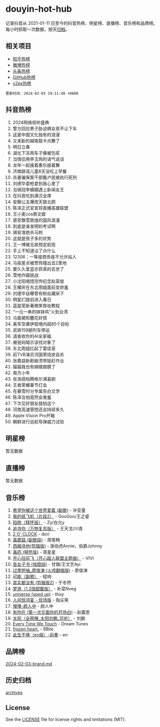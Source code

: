 # douyin-hot-hub

记录抖音从 2021-01-11 日至今的抖音热榜、明星榜、直播榜、音乐榜和品牌榜。每小时抓取一次数据，按天[归档](archives)。

## 相关项目

- [知乎热榜](https://github.com/lonnyzhang423/zhihu-hot-hub)
- [微博热榜](https://github.com/lonnyzhang423/weibo-hot-hub)
- [头条热榜](https://github.com/lonnyzhang423/toutiao-hot-hub)
- [GitHub热榜](https://github.com/lonnyzhang423/github-hot-hub)
- [v2ex热榜](https://github.com/lonnyzhang423/v2ex-hot-hub)


`更新时间：2024-02-03 19:11:40 +0800`

## 抖音热榜

1. 2024网络视听盛典
1. 警方回应男子胁迫俩女孩不让下车
1. 这是中国文化独有的浪漫
1. 又来新的越南鼓卡点舞了
1. 明日立春
1. 湖北下冻雨车子像被包浆
1. 当情侣用李玉玲的语气说话
1. 龙年一起接着奏乐接着舞
1. 济南辟谣儿童8天没吃上早餐
1. 杀妻骗保案干部戴卢民被执行死刑
1. 刘德华耍枪耍到我心里了
1. 当销冠李蠕蠕遇上新闻女王
1. 在抖音吃到满汉全席
1. 安静公主爆改天狼北顾
1. 陈泽正式官宣将直播英雄联盟
1. 王小麦cos蔡文姬
1. 感受飘雪敦煌的国风浪漫
1. 到底是谁发明的考试啊
1. 锡安准绝杀马刺
1. 这就是孩子多的优势
1. 王一博被无故预定航班
1. 手上不知道沾了点什么
1. 12306：一等座商务座不允许站人
1. 马丽差点被贾玲撞出去2里地
1. 要久久爱蓝亦菲真的去世了
1. 雪地作画挑战
1. 小沈阳唱悟空传纪念赵英俊
1. 王耀庆在东北雨姐面前变娇羞
1. 刘德华自曝曾有粉丝藏床下
1. 明星们提前进入春日
1. 蓝盈莹新春微笑唇妆教程
1. “一元一串的钵钵鸡”火到台湾
1. 马面裙和簪花好搭
1. 美军空袭伊叙境内超85个目标
1. 武铁159趟列车停运
1. 请查收你的AI全家福
1. 被爸妈暗示该找对象了
1. 东北雨姐扛起了雷佳音
1. 前TVB演员河国荣烧炭自杀
1. 张嘉益新剧崩溃带娃赶作业
1. 猫猫我也有蝴蝶翅膀了
1. 南方小年
1. 张浩搭档腾格尔演喜剧
1. 王者荣耀春节灯会
1. 在暴雪时分专属告白文学
1. 陈泽合拍竟然会害羞
1. 下次见好朋友就拍这个
1. 河南高速管控还会持续多久
1. Apple Vision Pro开箱
1. 朝鲜进行巡航导弹威力试验

## 明星榜

暂无数据

## 直播榜

暂无数据

## 音乐榜

1. [希望你被这个世界爱着 (副歌)](https://sf5-hl-cdn-tos.douyinstatic.com/obj/tos-cn-ve-2774/oUHCmWQfZlE3QQBKBeD8rCFLpJzPgCpImhsxMt) - 许亚童
1. [我的纸飞机（片段2）](https://sf5-hl-cdn-tos.douyinstatic.com/obj/tos-cn-ve-2774/oM2ZrKcg2CD5AeRB2gkeXOFB1IxAGJdZPazYHf) - GooGoo/王之睿
1. [陷阱（释怀版）](https://sf5-hl-cdn-tos.douyinstatic.com/obj/tos-cn-ve-2774/oE8C21LeZrzKLDFfQYgMzx4GAIHageG5IzayY7) - Zy/白允y
1. [追寻你（万物复苏版）](https://sf6-cdn-tos.douyinstatic.com/obj/tos-cn-ve-2774/oYeAZJsbjIDit9APmBg8u6uDUQnHmoCf3gbo74) - 王天戈/川青
1. [2 O' CLOCK](https://sf5-hl-cdn-tos.douyinstatic.com/obj/tos-cn-ve-2774/oIUBICeqlYQHTigCBOnCMlwBZJkgiBjt1oDfbg) - dori
1. [毒蘑菇 (副歌段)](https://sf3-cdn-tos.douyinstatic.com/obj/tos-cn-ve-2774/ocDEUsfdLjxnlFXtfogBCiQCEqYB7QZgZ8VViM) - 周笔畅
1. [西厢寻他(剪辑版)](https://sf5-hl-cdn-tos.douyinstatic.com/obj/tos-cn-ve-2774/oUsAVfAQKlRNxEv5qxvIB8o5qmIWUcXbzJKJhw) - 唐伯虎Annie、伯爵Johnny
1. [毒药 (释怀版)](https://sf5-hl-cdn-tos.douyinstatic.com/obj/tos-cn-ve-2774/oYILMEAzspdZBIzy4frJNB8ZHPHWAhiwowd4Ad) - 周星星
1. [开心往前飞（开心超人联盟主题曲）](https://sf3-cdn-tos.douyinstatic.com/obj/tos-cn-ve-2774/9d8fb7c82cf1421fb93a9fe925275e0a) - VIVI
1. [告女子书 (戏腔段)](https://sf5-hl-cdn-tos.douyinstatic.com/obj/tos-cn-ve-2774/osCCzFxWgstBDi92ZfBB4ht7gQENBmQMAl0eI6) - 甘璐/王文艺Ayi
1. [过季短袖_廖俊涛 (火鸡翻唱版)](https://sf5-hl-cdn-tos.douyinstatic.com/obj/tos-cn-ve-2774/ogQVJl0tRBKxQgZji7YClFEBrVDeHpPTWfCZbQ) - 廖俊涛
1. [可能（副歌）](https://sf6-cdn-tos.douyinstatic.com/obj/tos-cn-ve-2774/cde1731888894259b333569393c2fb51) - 程响
1. [其实都没有 (剪辑版2)](https://sf3-cdn-tos.douyinstatic.com/obj/tos-cn-ve-2774/oEBNQenHZtBhxYjGgUDQk0BCHTigQafgFlbQ7k) - 于冬然
1. [梦游（1.2倍甜蜜版）](https://sf3-cdn-tos.douyinstatic.com/obj/tos-cn-ve-2774/o4gyAUm8hwufoEABmwVIiQtHsFuGzAEEWtNMzo) - 补菜Nveg
1. [universe (sped up)](https://sf6-cdn-tos.douyinstatic.com/obj/tos-cn-ve-2774/oIQnurQLDCsdYeegkM4CKuVb23MZBXtX6QB8bv) - thuy
1. [人间惊鸿宴 - 现场版](https://sf3-cdn-tos.douyinstatic.com/obj/tos-cn-ve-2774/osF4mrPePAf2Yv8Wfr5fATCHZwL5h1QiGQAKwz) - 指尖笑
1. [慢慢-颜人中](https://sf5-hl-cdn-tos.douyinstatic.com/obj/tos-cn-ve-2774/ocjHNfBXdBxQNC8ZGAeoLMFTUgtBg8bkExunDC) - 颜人中
1. [有你在 (第一次见面你的开场白)](https://sf6-cdn-tos.douyinstatic.com/obj/tos-cn-ve-2774/oAthrQ3ClJBfI57uBoFEgNDYtNCZ0TSYQQfxQ0) - 赵露思
1. [太阳（全网搜_太阳刘鹏_可听）](https://sf6-cdn-tos.douyinstatic.com/obj/tos-cn-ve-2774/ogWbyIQnlBFImVbeDocRdCIYtBHlbJXgfZMvgz) - 刘鹏
1. [Every Time We Touch](https://sf3-cdn-tos.douyinstatic.com/obj/tos-cn-ve-2774/ogN6lUKQeBBfEVhIOMikG1CcJjugxk1tztZyhP) - Dream Tunes
1. [frozen heart.](https://sf5-hl-cdn-tos.douyinstatic.com/obj/tos-cn-ve-2774/oIIWJfyjIACZA9zQMtnJ6hQQhFC4vhCupoRBsO) - 8Bite
1. [此生不换（en版）-前奏](https://sf5-hl-cdn-tos.douyinstatic.com/obj/tos-cn-ve-2774/oMDvUGwhKrKYDEqXiMYEwxZqBWIJFA92CiLAO) - en

## 品牌榜

[2024-02-03-brand.md](archives/2024-02-03-brand.md)

## 历史归档

[archives](archives)

## License

See the [LICENSE](LICENSE) file for license rights and limitations (MIT).

